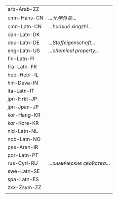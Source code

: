 | | |
|-|-|
| arb-Arab-ZZ |  |
| cmn-Hans-CN | _…化学性质…_ |
| cmn-Latn-CN | _…huàxué xìngzhì…_ |
| dan-Latn-DK |  |
| deu-Latn-DE | _…Stoffeigenschaft…_ |
| eng-Latn-US | _…chemical property…_ |
| fin-Latn-FI |  |
| fra-Latn-FR |  |
| heb-Hebr-IL |  |
| hin-Deva-IN |  |
| ita-Latn-IT |  |
| jpn-Hrkt-JP |   |
| jpn-Jpan-JP |  |
| kor-Hang-KR |  |
| kor-Kore-KR |  |
| nld-Latn-NL |  |
| nob-Latn-NO |  |
| pes-Aran-IR |  |
| por-Latn-PT |  |
| rus-Cyrl-RU | _…хими́ческие сво́йства…_ |
| swe-Latn-SE |  |
| spa-Latn-ES |  |
| zxx-Zsym-ZZ |  |
|  |  |
